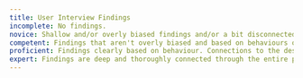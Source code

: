 ```yaml
---
title: User Interview Findings
incomplete: No findings.
novice: Shallow and/or overly biased findings and/or a bit disconnected from the design product.
competent: Findings that aren't overly biased and based on behaviours over intentions. Connected to the design decisions.
proficient: Findings clearly based on behaviour. Connections to the design decisions are made obvious. The audience has no doubts on the goal of the interviews. It's clear who was interviewed and why.
expert: Findings are deep and thoroughly connected through the entire process and have been presented in a way that is targeted to the audience.
---
```

